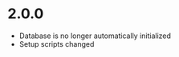 
2.0.0
===================
* Database is no longer automatically initialized
* Setup scripts changed